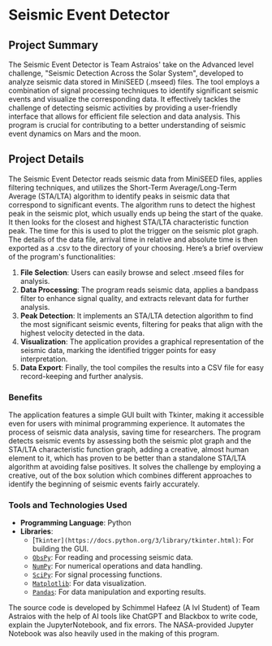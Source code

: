 # Seismic Event Detector

## Project Summary

The Seismic Event Detector is Team Astraios' take on the Advanced level challenge, "Seismic Detection Across the Solar System", developed to analyze seismic data stored in MiniSEED (.mseed) files. The tool employs a combination of signal processing techniques to identify significant seismic events and visualize the corresponding data. It effectively tackles the challenge of detecting seismic activities by providing a user-friendly interface that allows for efficient file selection and data analysis. This program is crucial for contributing to a better understanding of seismic event dynamics on Mars and the moon.

## Project Details

The Seismic Event Detector reads seismic data from MiniSEED files, applies filtering techniques, and utilizes the Short-Term Average/Long-Term Average (STA/LTA) algorithm to identify peaks in seismic data that correspond to significant events. The algorithm runs to detect the highest peak in the seismic plot, which usually ends up being the start of the quake. It then looks for the closest and highest STA/LTA characteristic function peak. The time for this is used to plot the trigger on the seismic plot graph. The details of the data file, arrival time in relative and absolute time is then exported as a .csv to the directory of your choosing.  Here’s a brief overview of the program's functionalities:

1. **File Selection**: Users can easily browse and select .mseed files for analysis.
2. **Data Processing**: The program reads seismic data, applies a bandpass filter to enhance signal quality, and extracts relevant data for further analysis.
3. **Peak Detection**: It implements an STA/LTA detection algorithm to find the most significant seismic events, filtering for peaks that align with the highest velocity detected in the data.
4. **Visualization**: The application provides a graphical representation of the seismic data, marking the identified trigger points for easy interpretation.
5. **Data Export**: Finally, the tool compiles the results into a CSV file for easy record-keeping and further analysis.

### Benefits

The application features a simple GUI built with Tkinter, making it accessible even for users with minimal programming experience. It automates the process of seismic data analysis, saving time for researchers. The program detects seismic events by assessing both the seismic plot graph and the STA/LTA characteristic function graph, adding a creative, almost human element to it, which has proven to be better than a standalone STA/LTA algorithm at avoiding false positives. It solves the challenge by employing a creative, out of the box solution which combines different approaches to identify the beginning of seismic events fairly accurately.

### Tools and Technologies Used

- **Programming Language**: Python
- **Libraries**:
  - [`Tkinter](https://docs.python.org/3/library/tkinter.html)`: For building the GUI.
  - [`ObsPy`](https://docs.obspy.org/): For reading and processing seismic data.
  - [`NumPy`](https://numpy.org/): For numerical operations and data handling.
  - [`SciPy`](https://scipy.org/): For signal processing functions.
  - [`Matplotlib`](https://matplotlib.org/): For data visualization.
  - [`Pandas`](https://pandas.pydata.org/): For data manipulation and exporting results.


The source code is developed by Schimmel Hafeez (A lvl Student) of Team Astraios with the help of AI tools like ChatGPT and Blackbox to write code, explain the JupyterNotebook, and fix errors. The NASA-provided Jupyter Notebook was also heavily used in the making of this program. 
